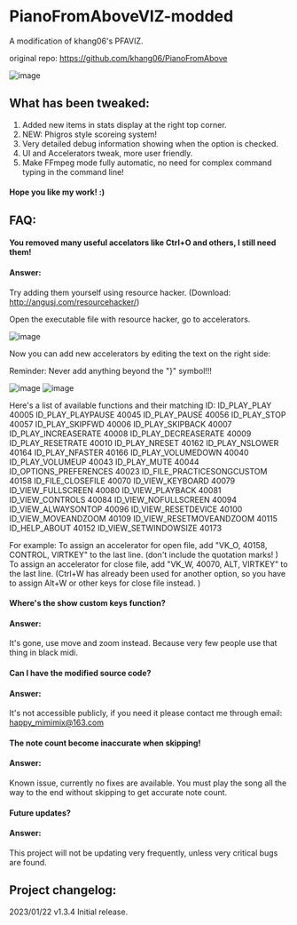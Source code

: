 # PianoFromAboveVIZ-modded
A modification of khang06's PFAVIZ. 

original repo: https://github.com/khang06/PianoFromAbove

![image](https://user-images.githubusercontent.com/107282563/213914541-30ec9f4c-08b9-41a8-811d-0616b43f2870.png)

## What has been tweaked: 
1. Added new items in stats display at the right top corner. 
2. NEW: Phigros style scoreing system! 
3. Very detailed debug information showing when the option is checked. 
4. UI and Accelerators tweak, more user friendly. 
5. Make FFmpeg mode fully automatic, no need for complex command typing in the command line! 

#### Hope you like my work! :)

## FAQ:
#### You removed many useful accelators like Ctrl+O and others, I still need them! 

#### Answer: 
Try adding them yourself using resource hacker. (Download: http://angusj.com/resourcehacker/)

Open the executable file with resource hacker, go to accelerators.

![image](https://user-images.githubusercontent.com/107282563/213915043-c289d4a2-915b-4363-8f8c-0a195f529678.png)

Now you can add new accelerators by editing the text on the right side: 


Reminder: Never add anything beyond the "}" symbol!!! 

![image](https://user-images.githubusercontent.com/107282563/213915285-dbd26295-cd8f-47c1-aa3e-5c19e6694a6e.png)
![image](https://user-images.githubusercontent.com/107282563/213915363-5758d22f-6038-4bb9-98b7-98b6ac0823cb.png)


Here's a list of available functions and their matching ID: 
ID_PLAY_PLAY                    40005
ID_PLAY_PLAYPAUSE               40045
ID_PLAY_PAUSE                   40056
ID_PLAY_STOP                    40057
ID_PLAY_SKIPFWD                 40006
ID_PLAY_SKIPBACK                40007
ID_PLAY_INCREASERATE            40008
ID_PLAY_DECREASERATE            40009
ID_PLAY_RESETRATE               40010
ID_PLAY_NRESET                  40162
ID_PLAY_NSLOWER                 40164
ID_PLAY_NFASTER                 40166
ID_PLAY_VOLUMEDOWN              40040
ID_PLAY_VOLUMEUP                40043
ID_PLAY_MUTE                    40044
ID_OPTIONS_PREFERENCES          40023
ID_FILE_PRACTICESONGCUSTOM      40158
ID_FILE_CLOSEFILE               40070
ID_VIEW_KEYBOARD                40079
ID_VIEW_FULLSCREEN              40080
ID_VIEW_PLAYBACK                40081
ID_VIEW_CONTROLS                40084
ID_VIEW_NOFULLSCREEN            40094
ID_VIEW_ALWAYSONTOP             40096
ID_VIEW_RESETDEVICE             40100
ID_VIEW_MOVEANDZOOM             40109
ID_VIEW_RESETMOVEANDZOOM        40115
ID_HELP_ABOUT                   40152
ID_VIEW_SETWINDOWSIZE           40173

For example: 
To assign an accelerator for open file, add "VK_O, 40158, CONTROL, VIRTKEY" to the last line. (don't include the quotation marks! )
To assign an accelerator for close file, add "VK_W, 40070, ALT, VIRTKEY" to the last line. 
(Ctrl+W has already been used for another option, so you have to assign Alt+W or other keys for close file instead. )

#### Where's the show custom keys function? 
#### Answer: 
It's gone, use move and zoom instead. 
Because very few people use that thing in black midi. 

#### Can I have the modified source code? 
#### Answer: 
It's not accessible publicly, if you need it please contact me through email: happy_mimimix@163.com

#### The note count become inaccurate when skipping! 
#### Answer: 
Known issue, currently no fixes are available. 
You must play the song all the way to the end without skipping to get accurate note count. 

#### Future updates? 
#### Answer:
This project will not be updating very frequently, unless very critical bugs are found. 


## Project changelog: 
2023/01/22 v1.3.4 Initial release. 
